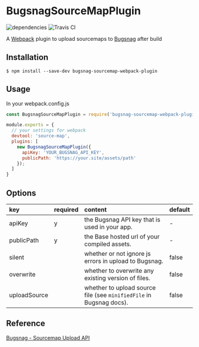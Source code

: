 # BugsnagSourceMapPlugin
![dependencies](https://david-dm.org/bakunyo/bugsnag-sourcemap-webpack-plugin.svg)  ![Travis CI](https://travis-ci.org/bakunyo/bugsnag-sourcemap-webpack-plugin.svg?branch=master)

A [Webpack](http://webpack.github.io/) plugin to upload sourcemaps to [Bugsnag](https://bugsnag.com/) after build

## Installation
```
$ npm install --save-dev bugsnag-sourcemap-webpack-plugin
```

## Usage
In your webpack.config.js
```javascript
const BugsnagSourceMapPlugin = require('bugsnag-sourcemap-webpack-plugin');

module.exports = {
  // your settings for webpack
  devtool: 'source-map',
  plugins: [
    new BugsnagSourceMapPlugin({
      apiKey: 'YOUR_BUGSNAG_API_KEY',
      publicPath: 'https://your.site/assets/path'
    });
  ]
}
```

## Options
|key|required|content|default|
|:--|:--|:--|:--|
|apiKey|y|the Bugsnag API key that is used in your app.|-|
|publicPath|y|the Base hosted url of your compiled assets.|-|
|silent||whether or not ignore js errors in upload to Bugsnag.|false|
|overwrite||whether to overwrite any existing version of files.|false|
|uploadSource||whether to upload source file (see `minifiedFile` in Bugsnag docs).|false|

## Reference
[Bugsnag - Sourcemap Upload API](https://docs.bugsnag.com/api/js-source-map-upload/)

